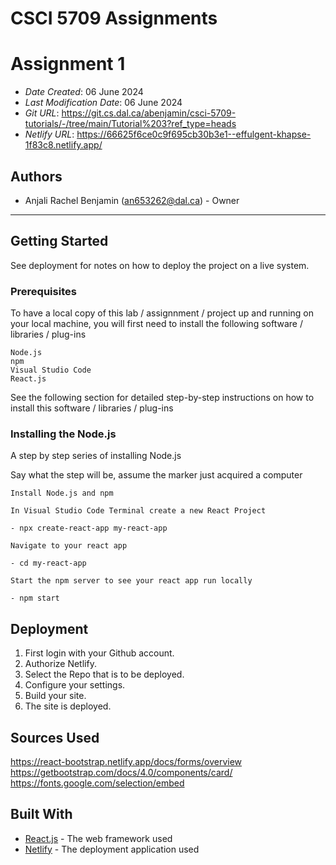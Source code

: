 # CSCI 5709 Assignments

# Assignment 1

- _Date Created_: 06 June 2024
- _Last Modification Date_: 06 June 2024
- _Git URL_: <https://git.cs.dal.ca/abenjamin/csci-5709-tutorials/-/tree/main/Tutorial%203?ref_type=heads>
- _Netlify URL_: <https://66625f6ce0c9f695cb30b3e1--effulgent-khapse-1f83c8.netlify.app/>

## Authors

- Anjali Rachel Benjamin (an653262@dal.ca) - Owner

---

## Getting Started

See deployment for notes on how to deploy the project on a live system.

### Prerequisites

To have a local copy of this lab / assignnment / project up and running on your local machine, you will first need to install the following software / libraries / plug-ins

```
Node.js
npm
Visual Studio Code
React.js

```

See the following section for detailed step-by-step instructions on how to install this software / libraries / plug-ins

### Installing the Node.js

A step by step series of installing Node.js

Say what the step will be, assume the marker just acquired a computer

```
Install Node.js and npm

In Visual Studio Code Terminal create a new React Project

- npx create-react-app my-react-app

Navigate to your react app

- cd my-react-app

Start the npm server to see your react app run locally

- npm start

```

## Deployment

1. First login with your Github account.
2. Authorize Netlify.
3. Select the Repo that is to be deployed.
4. Configure your settings.
5. Build your site.
6. The site is deployed.

## Sources Used

<https://react-bootstrap.netlify.app/docs/forms/overview>
<https://getbootstrap.com/docs/4.0/components/card/>
<https://fonts.google.com/selection/embed>

## Built With

<!--- Provide a list of the frameworks used to build this application, your list should include the name of the framework used, the url where the framework is available for download and what the framework was used for, see the example below --->

- [React.js](https://react.dev/learn/) - The web framework used
- [Netlify](https://www.netlify.com/blog/2016/09/29/a-step-by-step-guide-deploying-on-netlify/) - The deployment application used
